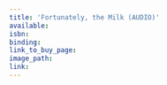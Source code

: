 ```yaml
---
title: 'Fortunately, the Milk (AUDIO)'
available:
isbn:
binding:
link_to_buy_page:
image_path:
link:
---
```

